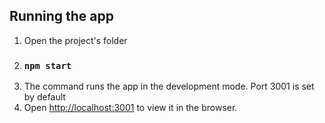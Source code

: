 ## Running the app

1. Open the project's folder
2. ### `npm start`
3. The command runs the app in the development mode. Port 3001 is set by default<br />
4. Open [http://localhost:3001](http://localhost:3001) to view it in the browser.